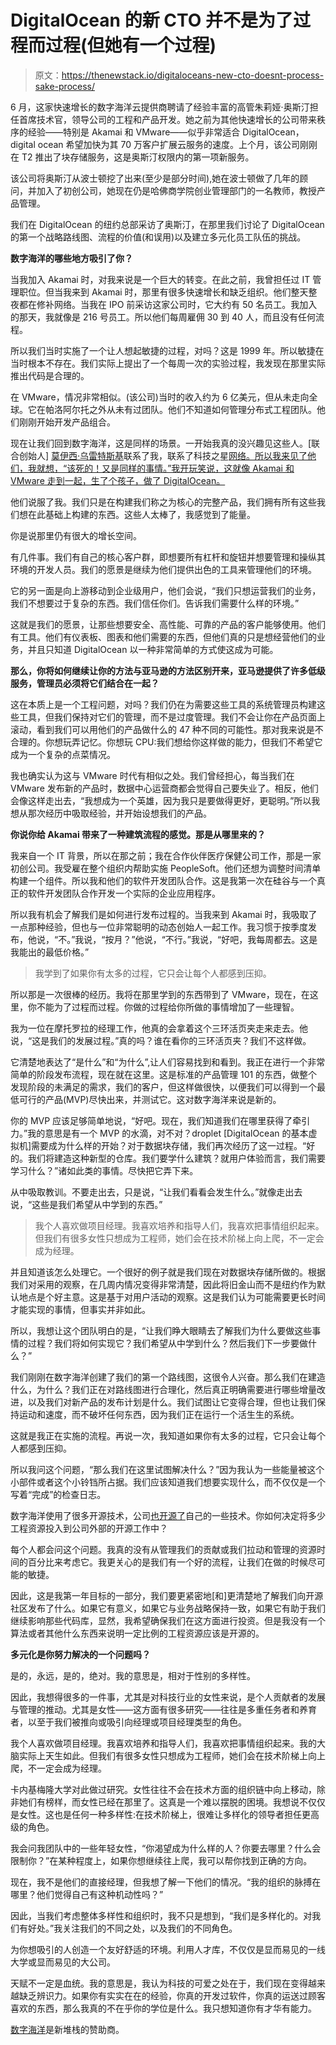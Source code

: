 # DigitalOcean 的新 CTO 并不是为了过程而过程(但她有一个过程)

> 原文：<https://thenewstack.io/digitaloceans-new-cto-doesnt-process-sake-process/>

6 月，这家快速增长的数字海洋云提供商聘请了经验丰富的高管朱莉娅·奥斯汀担任首席技术官，领导公司的工程和产品开发。她之前为其他快速增长的公司带来秩序的经验——特别是 Akamai 和 VMware——似乎非常适合 DigitalOcean，digital ocean 希望加快为其 70 万客户扩展云服务的速度。上个月，该公司刚刚在 T2 推出了块存储服务，这是奥斯汀权限内的第一项新服务。

该公司将奥斯汀从波士顿挖了出来(至少是部分时间),她在波士顿做了几年的顾问，并加入了初创公司，她现在仍是哈佛商学院创业管理部门的一名教师，教授产品管理。

我们在 DigitalOcean 的纽约总部采访了奥斯汀，在那里我们讨论了 DigitalOcean 的第一个战略路线图、流程的价值(和误用)以及建立多元化员工队伍的挑战。

**数字海洋的哪些地方吸引了你？**

当我加入 Akamai 时，对我来说是一个巨大的转变。在此之前，我曾担任过 IT 管理职位。但当我来到 Akamai 时，那里有很多快速增长和缺乏组织。他们整天整夜都在修补网络。当我在 IPO 前采访这家公司时，它大约有 50 名员工。我加入的那天，我就像是 216 号员工。所以他们每周雇佣 30 到 40 人，而且没有任何流程。

所以我们当时实施了一个让人想起敏捷的过程，对吗？这是 1999 年。所以敏捷在当时根本不存在。我们实际上提出了一个每周一次的实验过程，我发现在那里实际推出代码是合理的。

在 VMware，情况非常相似。(该公司)当时的收入约为 6 亿美元，但从未走向全球。它在帕洛阿尔托之外从未有过团队。他们不知道如何管理分布式工程团队。他们刚刚开始开发产品组合。

现在让我们回到数字海洋，这是同样的场景。一开始我真的没兴趣见这些人。[联合创始人] [莫伊西·乌雷特斯基](https://twitter.com/moiseyuretsky)联系了我，联系了科技之星[网络。所以我来见了他们，我就想，“该死的！又是同样的事情。”我开玩笑说，这就像 Akamai 和 VMware 走到一起，生了个孩子，做了 DigitalOcean。](http://www.techstars.com/)

他们说服了我。我们只是在构建我们称之为核心的完整产品，我们拥有所有这些我们想在此基础上构建的东西。这些人太棒了，我感觉到了能量。

你是说那里仍有很大的增长空间。

有几件事。我们有自己的核心客户群，即想要所有杠杆和旋钮并想要管理和操纵其环境的开发人员。我们的愿景是继续为他们提供出色的工具来管理他们的环境。

它的另一面是向上游移动到企业级用户，他们会说，“我们只想运营我们的业务，我们不想要过于复杂的东西。我们信任你们。告诉我们需要什么样的环境。”

这就是我们的愿景，让那些想要安全、高性能、可靠的产品的客户能够使用。他们有工具。他们有仪表板、图表和他们需要的东西，但他们真的只是想经营他们的业务，并且只知道 DigitalOcean 以一种非常简单的方式使这成为可能。

**那么，你将如何继续让你的方法与亚马逊的方法区别开来，亚马逊提供了许多低级服务，管理员必须将它们结合在一起？**

这在本质上是一个工程问题，对吗？我们仍在为需要这些工具的系统管理员构建这些工具，但我们保持对它们的管理，而不是过度管理。我们不会让你在产品页面上滚动，看到我们可以用他们的产品做什么的 47 种不同的可能性。那对我来说是不合理的。你想玩弄记忆。你想玩 CPU:我们想给你这样做的能力，但我们不希望它成为一个复杂的点菜情况。

我也确实认为这与 VMware 时代有相似之处。我们曾经担心，每当我们在 VMware 发布新的产品时，数据中心运营商都会觉得自己要失业了。相反，他们会像这样走出去，“我想成为一个英雄，因为我只是要做得更好，更聪明。”所以我想从那次经历中吸取经验，并开始设想我们的产品。

**你说你给 Akamai 带来了一种建筑流程的感觉。那是从哪里来的？**

我来自一个 IT 背景，所以在那之前；我在合作伙伴医疗保健公司工作，那是一家初创公司。我受雇在整个组织内帮助实施 PeopleSoft。他们还想为调整时间清单构建一个组件。所以我和他们的软件开发团队合作。这是我第一次在硅谷与一个真正的软件开发团队合作开发一个实际的企业应用程序。

所以我有机会了解我们是如何进行发布过程的。当我来到 Akamai 时，我吸取了一点那种经验，但也与一位非常聪明的动态创始人一起工作。我习惯于按季度发布，他说，“不。”我说，“按月？”他说，“不行。”我说，“好吧，我每周都去。这是我能出的最低价格。”

> 我学到了如果你有太多的过程，它只会让每个人都感到压抑。

所以那是一次很棒的经历。我将在那里学到的东西带到了 VMware，现在，在这里，你不能为了过程而过程。你做的过程给你所做的事情增加了一些理智。

我为一位在摩托罗拉的经理工作，他真的会拿着这个三环活页夹走来走去。他说，“这是我们的发展过程。”真的吗？谁在看你的三环活页夹？我们不这样做。

它清楚地表达了“是什么”和“为什么”,让人们容易找到和看到。我正在进行一个非常简单的阶段发布流程，现在就在这里。这是标准的产品管理 101 的东西，做整个发现阶段的未满足的需求，我们的客户，但这样做很快，以便我们可以得到一个最低可行的产品(MVP)尽快出来，并测试它。这对数字海洋来说是新的。

你的 MVP 应该足够简单地说，“好吧。现在，我们知道我们在哪里获得了牵引力。”我的意思是有一个 MVP 的水滴，对不对？droplet [DigitalOcean 的基本虚拟机]需要成为什么样的开始？对于数据块存储，我们再次经历了这一过程。“好的。我们将建造这种新型的仓库。我们要学什么建筑？就用户体验而言，我们需要学习什么？”诸如此类的事情。尽快把它弄下来。

从中吸取教训。不要走出去，只是说，“让我们看看会发生什么。”就像走出去说，“这些是我们希望从中学到的东西。”

> 我个人喜欢做项目经理。我喜欢培养和指导人们，我喜欢把事情组织起来。但我们有很多女性只想成为工程师，她们会在技术阶梯上向上爬，不一定会成为经理。

并且知道该怎么处理它。一个很好的例子就是我们现在对数据块存储所做的。根据我们对采用的观察，在几周内情况变得非常清楚，因此将旧金山而不是纽约作为默认地点是个好主意。这是基于对用户活动的观察。这是我们认为可能需要更长时间才能实现的事情，但事实并非如此。

所以，我想让这个团队明白的是，“让我们睁大眼睛去了解我们为什么要做这些事情的过程？我们将如何实现它？我们希望从中学到什么？然后我们下一步要做什么？”

我们刚刚在数字海洋创建了我们的第一个路线图，这很令人兴奋。那么我们在建造什么，为什么？我们正在对路线图进行合理化，然后真正明确需要进行哪些增量改进，以及我们对新产品的发布计划是什么。我们试图让它变得合理，但也让我们保持运动和速度，而不破坏任何东西，因为我们正在运行一个活生生的系统。

这就是我正在实施的流程。再说一次，我知道如果你有太多的过程，它只会让每个人都感到压抑。

所以我问这个问题，“那么我们在这里试图解决什么？”因为我认为一些能量被这个小部件或者这个小铃铛所占据。我们应该知道我们想要实现什么，而不仅仅是一个写着“完成”的检查日志。

数字海洋使用了很多开源技术，公司[也开源了](https://github.com/digitalocean)自己的一些技术。你如何决定将多少工程资源投入到公司外部的开源工作中？

每个人都会问这个问题。我真的没有从管理我们的贡献或我们拉动和管理的资源时间的百分比来考虑它。我更关心的是我们有一个好的流程，让我们在做的时候尽可能的敏捷。

因此，这是我第一年目标的一部分，我们要更紧密地[和]更清楚地了解我们向开源社区发布了什么。如果它有意义，如果它与业务战略保持一致，如果它有助于我们继续影响那些代码库，显然，我希望确保我们在这方面进行投资。但是我没有一个算法或者其他什么东西来说明一定比例的工程资源应该是开源的。

**多元化是你努力解决的一个问题吗？**

是的，永远，是的，绝对。我的意思是，相对于性别的多样性。

因此，我想得很多的一件事，尤其是对科技行业的女性来说，是个人贡献者的发展与管理的推动。尤其是女性——这方面有很多研究——往往是多重任务者和养育者，以至于我们被推向或吸引向经理或项目经理类型的角色。

我个人喜欢做项目经理。我喜欢培养和指导人们，我喜欢把事情组织起来。我的大脑实际上天生如此。但我们有很多女性只想成为工程师，她们会在技术阶梯上向上爬，不一定会成为经理。

卡内基梅隆大学对此做过研究。女性往往不会在技术方面的组织链中向上移动，除非她们有榜样，而女性已经在那里了。这真是一个难以摆脱的困境。我想说不仅仅是女性。这也是任何一种多样性:在技术阶梯上，很难让多样化的领导者担任更高级的角色。

我会问我团队中的一些年轻女性，“你渴望成为什么样的人？你要去哪里？什么会限制你？”在某种程度上，如果你想继续往上爬，我可以帮你找到正确的方向。

现在，我不是他们的直接经理，但我想了解一下他们的情况。“我的组织的脉搏在哪里？他们觉得自己有这种机动性吗？”

因此，当我们考虑整体多样性和组织时，我不只是想到，“我们是多样化的。对我们有好处。”我关注我们的不同之处，以及我们的不同角色。

为你想吸引的人创造一个友好舒适的环境。利用人才库，不仅仅是显而易见的一线大学或显而易见的大公司。

天赋不一定是血统。我的意思是，我认为科技的可爱之处在于，我们现在变得越来越缺乏辨识力。如果你有实实在在的经验，你真的开发过软件，你真的运送过顾客喜欢的东西，那么我真的不在乎你的学位是什么。我只想知道你有才华有能力。

[数字海洋](https://www.digitalocean.com/)是新堆栈的赞助商。

<svg xmlns:xlink="http://www.w3.org/1999/xlink" viewBox="0 0 68 31" version="1.1"><title>Group</title> <desc>Created with Sketch.</desc></svg>